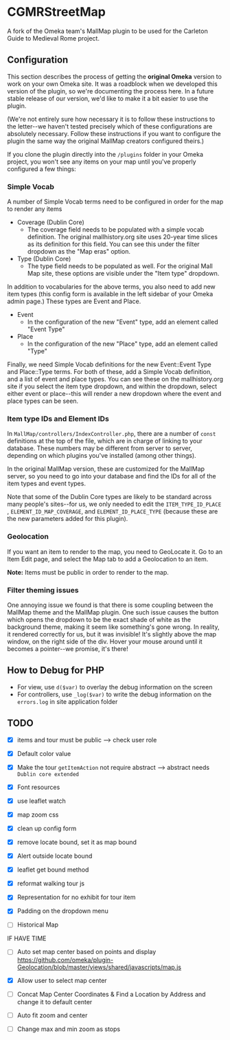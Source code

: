 # CGMRStreetMap

A fork of the Omeka team's MallMap plugin to be used for the Carleton Guide to Medieval Rome project.

## Configuration

This section describes the process of getting the **original Omeka** version to work on your own Omeka site. It was a roadblock when we developed this version of the plugin, so we're documenting the process here. In a future stable release of our version, we'd like to make it a bit easier to use the plugin.

(We're not entirely sure how necessary it is to follow these instructions to the letter--we haven't tested precisely which of these configurations are absolutely necessary. Follow these instructions if you want to configure the plugin the same way the original MallMap creators configured theirs.)

If you clone the plugin directly into the `/plugins` folder in your Omeka project, you won't see any items on your map until you've properly configured a few things:

### Simple Vocab

A number of Simple Vocab terms need to be configured in order for the map to render any items

- Coverage (Dublin Core)
  - The coverage field needs to be populated with a simple vocab definition. The original mallhistory.org site uses 20-year time slices as its definition for this field. You can see this under the filter dropdown as the "Map eras" option.
- Type (Dublin Core)
  - The type field needs to be populated as well. For the original Mall Map site, these options are visible under the "Item type" dropdown.

In addition to vocabularies for the above terms, you also need to add new item types (this config form is available in the left sidebar of your Omeka admin page.) These types are Event and Place.

- Event
  - In the configuration of the new "Event" type, add an element called "Event Type"
- Place
  - In the configuration of the new "Place" type, add an element called "Type"

Finally, we need Simple Vocab definitions for the new Event::Event Type and Place::Type terms. For both of these, add a Simple Vocab definition, and a list of event and place types. You can see these on the mallhistory.org site if you select the item type dropdown, and within the dropdown, select either event or place--this will render a new dropdown where the event and place types can be seen.

### Item type IDs and Element IDs

In `MallMap/controllers/IndexController.php`, there are a number of `const` definitions at the top of the file, which are in charge of linking to your database. These numbers may be different from server to server, depending on which plugins you've installed (among other things).

In the original MallMap version, these are customized for the MallMap server, so you need to go into your database and find the IDs for all of the item types and event types.

Note that some of the Dublin Core types are likely to be standard across many people's sites--for us, we only needed to edit the `ITEM_TYPE_ID_PLACE` , `ELEMENT_ID_MAP_COVERAGE`, and `ELEMENT_ID_PLACE_TYPE` (because these are the new parameters added for this plugin).

### Geolocation

If you want an item to render to the map, you need to GeoLocate it. Go to an Item Edit page, and select the Map tab to add a Geolocation to an item.

**Note:** Items must be public in order to render to the map.

### Filter theming issues

One annoying issue we found is that there is some coupling between the MallMap theme and the MallMap plugin. One such issue causes the button which opens the dropdown to be the exact shade of white as the background theme, making it seem like something's gone wrong. In reality, it rendered correctly for us, but it was invisible! It's slightly above the map window, on the right side of the div. Hover your mouse around until it becomes a pointer--we promise, it's there!

## How to Debug for PHP

- For view, use `d($var)` to overlay the debug information on the screen
- For controllers, use `_log($var)` to write the debug information on the `errors.log` in site application folder

## TODO

- [x] items and tour must be public --> check user role
- [x] Default color value
- [x] Make the tour `getItemAction` not require abstract --> abstract needs `Dublin core extended`
- [x] Font resources
- [x] use leaflet watch
- [x] map zoom css

- [x] clean up config form
- [x] remove locate bound, set it as map bound
- [x] Alert outside locate bound
- [x] leaflet get bound method
- [x] reformat walking tour js

- [x] Representation for no exhibit for tour item
- [x] Padding on the dropdown menu
- [ ] Historical Map

IF HAVE TIME

- [ ] Auto set map center based on points and display
<https://github.com/omeka/plugin-Geolocation/blob/master/views/shared/javascripts/map.js>
- [x] Allow user to select map center

- [ ] Concat Map Center Coordinates & Find a Location by Address and change it to default center
- [ ] Auto fit zoom and center
- [ ] Change max and min zoom as stops
